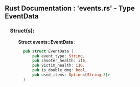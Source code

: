 ## Rust Documentation : 'events.rs' - Type EventData

### &emsp;**Struct(s):**

&emsp;&emsp;&emsp;**Struct events::EventData :**
<br/>

```rust
        pub struct EventData {
            pub event_type: String,
            pub shooter_health: i16,
            pub victim_health: i16,
            pub is_double_dmg: bool,
            pub used_items: Option<[String;3]>
        }
```
